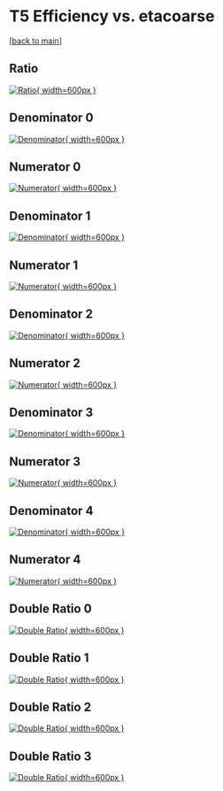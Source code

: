# T5 Efficiency vs. etacoarse

[[back to main](./)]



## Ratio

[![Ratio](../mtv/var/T5_base_0_1_eff_etacoarse.png){ width=600px }](../mtv/var/T5_base_0_1_eff_etacoarse.pdf)

## Denominator 0

[![Denominator](../mtv/den/T5_base_0_1_eff_etacoarse_den0.png){ width=600px }](../mtv/den/T5_base_0_1_eff_etacoarse_den0.pdf)

## Numerator 0

[![Numerator](../mtv/num/T5_base_0_1_eff_etacoarse_num0.png){ width=600px }](../mtv/num/T5_base_0_1_eff_etacoarse_num0.pdf)

## Denominator 1

[![Denominator](../mtv/den/T5_base_0_1_eff_etacoarse_den1.png){ width=600px }](../mtv/den/T5_base_0_1_eff_etacoarse_den1.pdf)

## Numerator 1

[![Numerator](../mtv/num/T5_base_0_1_eff_etacoarse_num1.png){ width=600px }](../mtv/num/T5_base_0_1_eff_etacoarse_num1.pdf)

## Denominator 2

[![Denominator](../mtv/den/T5_base_0_1_eff_etacoarse_den2.png){ width=600px }](../mtv/den/T5_base_0_1_eff_etacoarse_den2.pdf)

## Numerator 2

[![Numerator](../mtv/num/T5_base_0_1_eff_etacoarse_num2.png){ width=600px }](../mtv/num/T5_base_0_1_eff_etacoarse_num2.pdf)

## Denominator 3

[![Denominator](../mtv/den/T5_base_0_1_eff_etacoarse_den3.png){ width=600px }](../mtv/den/T5_base_0_1_eff_etacoarse_den3.pdf)

## Numerator 3

[![Numerator](../mtv/num/T5_base_0_1_eff_etacoarse_num3.png){ width=600px }](../mtv/num/T5_base_0_1_eff_etacoarse_num3.pdf)

## Denominator 4

[![Denominator](../mtv/den/T5_base_0_1_eff_etacoarse_den4.png){ width=600px }](../mtv/den/T5_base_0_1_eff_etacoarse_den4.pdf)

## Numerator 4

[![Numerator](../mtv/num/T5_base_0_1_eff_etacoarse_num4.png){ width=600px }](../mtv/num/T5_base_0_1_eff_etacoarse_num4.pdf)

## Double Ratio 0

[![Double Ratio](../mtv/ratio/T5_base_0_1_eff_etacoarse_ratio0.png){ width=600px }](../mtv/ratio/T5_base_0_1_eff_etacoarse_ratio0.pdf)

## Double Ratio 1

[![Double Ratio](../mtv/ratio/T5_base_0_1_eff_etacoarse_ratio1.png){ width=600px }](../mtv/ratio/T5_base_0_1_eff_etacoarse_ratio1.pdf)

## Double Ratio 2

[![Double Ratio](../mtv/ratio/T5_base_0_1_eff_etacoarse_ratio2.png){ width=600px }](../mtv/ratio/T5_base_0_1_eff_etacoarse_ratio2.pdf)

## Double Ratio 3

[![Double Ratio](../mtv/ratio/T5_base_0_1_eff_etacoarse_ratio3.png){ width=600px }](../mtv/ratio/T5_base_0_1_eff_etacoarse_ratio3.pdf)

